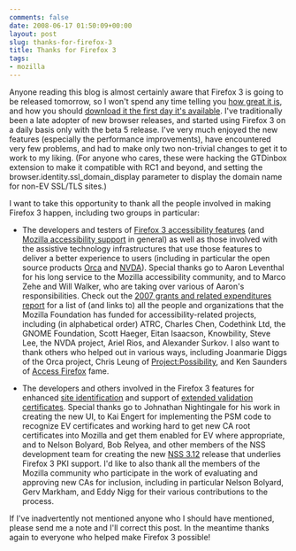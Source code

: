 ```yaml
---
comments: false
date: 2008-06-17 01:50:09+00:00
layout: post
slug: thanks-for-firefox-3
title: Thanks for Firefox 3
tags:
- mozilla
---
```


Anyone reading this blog is almost certainly aware that Firefox 3 is going to be released tomorrow, so I won't spend any time telling you [how great it is](http://www.dria.org/wordpress/archives/2008/06/12/655/), and how you should [download it the first day it's available](http://www.spreadfirefox.com/en-US/worldrecord/). I've traditionally been a late adopter of new browser releases, and started using Firefox 3 on a daily basis only with the beta 5 release. I've very much enjoyed the new features (especially the performance improvements), have encountered very few problems, and had to make only two non-trivial changes to get it to work to my liking. (For anyone who cares, these were hacking the GTDinbox extension to make it compatible with RC1 and beyond, and setting the browser.identity.ssl_domain_display parameter to display the domain name for non-EV SSL/TLS sites.)

I want to take this opportunity to thank all the people involved in making Firefox 3 happen, including two groups in particular:



	
  * The developers and testers of [Firefox 3 accessibility features](http://accessfirefox.org/Firefox_3_Accessibility_Features.php) (and [Mozilla accessibility support](http://wiki.mozilla.org/Accessibility) in general) as well as those involved with the assistive technology infrastructures that use those features to deliver a better experience to users (including in particular the open source products [Orca](http://live.gnome.org/Orca) and [NVDA](http://www.nvda-project.org/)). Special thanks go to Aaron Leventhal for his long service to the Mozilla accessibility community, and to Marco Zehe and Will Walker, who are taking over various of Aaron's responsibilities. Check out the [2007 grants and related expenditures report](http://blog.hecker.org/2007/11/19/mozilla-foundation-grants-and-related-expenditures-for-2007/) for a list of (and links to) all the people and organizations that the Mozilla Foundation has funded for accessibility-related projects, including (in alphabetical order) ATRC, Charles Chen, Codethink Ltd, the GNOME Foundation, Scott Haeger, Eitan Isaacson, Knowbility, Steve Lee, the NVDA project, Ariel Rios, and Alexander Surkov. I also want to thank others who helped out in various ways, including Joanmarie Diggs of the Orca project, Chris Leung of [Project:Possibility](http://www.projectpossibility.org/), and Ken Saunders of [Access Firefox](http://www.accessfirefox.org/) fame.

	
  * The developers and others involved in the Firefox 3 features for enhanced [site identification](http://www.dria.org/wordpress/archives/2008/05/06/635/) and support of [extended validation certificates](http://en.wikipedia.org/wiki/Extended_Validation_Certificate). Special thanks go to Johnathan Nightingale for his work in creating the new UI, to Kai Engert for implementing the PSM code to recognize EV certificates and working hard to get new CA root certificates into Mozilla and get them enabled for EV where appropriate, and to Nelson Bolyard, Bob Relyea, and other members of the NSS development team for creating the new [NSS 3.12](http://wiki.mozilla.org/NSS:Roadmap#NSS_3.12) release that underlies Firefox 3 PKI support. I'd like to also thank all the members of the Mozilla community who participate in the work of evaluating and approving new CAs for inclusion, including in particular Nelson Bolyard, Gerv Markham, and Eddy Nigg for their various contributions to the process.


If I've inadvertently not mentioned anyone who I should have mentioned, please send me a note and I'll correct this post. In the meantime thanks again to everyone who helped make Firefox 3 possible!
